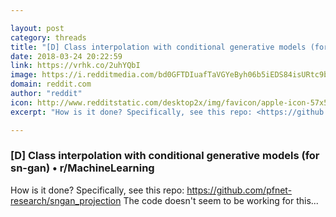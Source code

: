 ```yaml
---

layout: post
category: threads
title: "[D] Class interpolation with conditional generative models (for sn-gan)"
date: 2018-03-24 20:22:59
link: https://vrhk.co/2uhYQbI
image: https://i.redditmedia.com/bd0GFTDIuafTaVGYeByh06b5iEDS84isURtc9b2JEIA.jpg?w=320&s=9b3539ce834fe31f53541d7944c52700
domain: reddit.com
author: "reddit"
icon: http://www.redditstatic.com/desktop2x/img/favicon/apple-icon-57x57.png
excerpt: "How is it done? Specifically, see this repo: <https://github.com/pfnet-research/sngan_projection> The code doesn't seem to be working for this..."

---
```


### [D] Class interpolation with conditional generative models (for sn-gan) • r/MachineLearning

How is it done? Specifically, see this repo: <https://github.com/pfnet-research/sngan_projection> The code doesn't seem to be working for this...